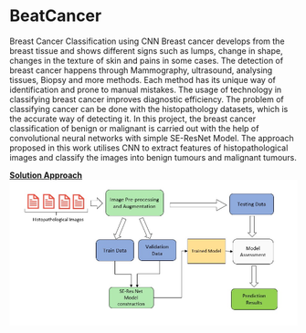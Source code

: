 # BeatCancer
Breast Cancer Classification using CNN
Breast cancer develops from the breast tissue and shows different signs such as lumps, change in shape, changes in the texture of skin and pains in some cases. The detection of breast cancer happens through Mammography, ultrasound, analysing tissues, Biopsy and more methods. Each method has its unique way of identification and prone to manual mistakes. The usage of technology in classifying breast cancer improves diagnostic efficiency. The problem of classifying cancer can be done with the histopathology datasets, which is the accurate way of detecting it. 
In this project, the breast cancer classification of benign or malignant is carried out with the help of convolutional neural networks with simple SE-ResNet Model. The approach proposed in this work utilises CNN to extract features of histopathological images and classify the images into benign tumours and malignant tumours. 

<ins><b>Solution Approach</b></ins>
<img src="./images/SolutionApproach.jpg">


